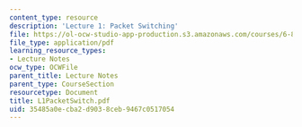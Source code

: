 ```yaml
---
content_type: resource
description: 'Lecture 1: Packet Switching'
file: https://ol-ocw-studio-app-production.s3.amazonaws.com/courses/6-829-computer-networks-fall-2002/35485a0ecba2d9038ceb9467c0517054_L1PacketSwitch.pdf
file_type: application/pdf
learning_resource_types:
- Lecture Notes
ocw_type: OCWFile
parent_title: Lecture Notes
parent_type: CourseSection
resourcetype: Document
title: L1PacketSwitch.pdf
uid: 35485a0e-cba2-d903-8ceb-9467c0517054
---
```

